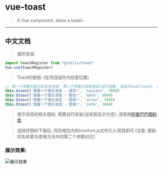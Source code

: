 # vue-toast
> A Vue component, show a toast~
---
## 中文文档
> 插件安装: 
```javascript
import toastRegister from "@/utils/toast"
Vue.use(toastRegister)
```
> Toast的使用: (在项目组件内任意位置)
```javascript
// 第一个参数为提示的文本内容, 第二个参数为消息类型(如不设置, 请设为undefined), 第三个参数为显示持续时间
this.$toast('我是一个提示消息 - 成功!', 'success', 3000)
this.$toast('我是一个提示消息 - 警告!', 'warn', 3000)
this.$toast('我是一个提示消息 - 错误!', 'error', 3000)
this.$toast('我是一个提示消息 - 普通!', 'info', 3000)
```
> 提示消息的相关图标, 需要自行安装(没安装显示为空), 请使用[阿里巴巴图标库](https://www.iconfont.cn)

> 选择好图标下载后, 将压缩包内的iconfont.js文件引入项目即可 (注意: 图标的名称要与使用方法中的第二个参数对应)

### 展示效果:
![展示效果](https://static.mcfunny.cn/gif/toast.gif)
